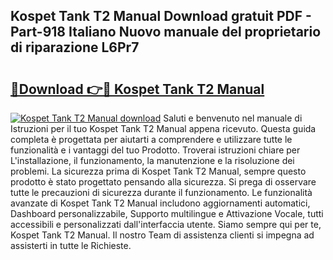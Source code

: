 ## Kospet Tank T2 Manual Download gratuit PDF - Part-918 Italiano Nuovo manuale del proprietario di riparazione L6Pr7

# <h2><a href="http://dfak11.blite.top/?on=Kospet+Tank+T2+Manual">🔗Download 👉🔴 Kospet Tank T2 Manual</a></h2>

[![Kospet Tank T2 Manual download](https://i.imgur.com/lujVjoI.png)](http://dfak11.blite.top/?on=Kospet+Tank+T2+Manual)
Saluti e benvenuto nel manuale di Istruzioni per il tuo Kospet Tank T2 Manual appena ricevuto. Questa guida completa è progettata per aiutarti a comprendere e utilizzare tutte le funzionalità e i vantaggi del tuo Prodotto. Troverai istruzioni chiare per L'installazione, il funzionamento, la manutenzione e la risoluzione dei problemi. La sicurezza prima di Kospet Tank T2 Manual, sempre questo prodotto è stato progettato pensando alla sicurezza. Si prega di osservare tutte le precauzioni di sicurezza durante il funzionamento. Le funzionalità avanzate di Kospet Tank T2 Manual includono aggiornamenti automatici, Dashboard personalizzabile, Supporto multilingue e Attivazione Vocale, tutti accessibili e personalizzati dall'interfaccia utente. Siamo sempre qui per te, Kospet Tank T2 Manual. Il nostro Team di assistenza clienti si impegna ad assisterti in tutte le Richieste.

